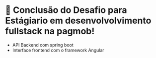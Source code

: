 # 🎯 Conclusão do Desafio para Estágiario em desenvolvolvimento fullstack na pagmob!
- API Backend com spring boot
- Interface frontend com o framework Angular
